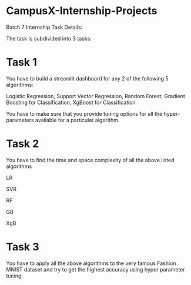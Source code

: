 # CampusX-Internship-Projects


Batch 7 Internship Task Details:

The task is subdivided into 3 tasks:

# Task 1


You have to build a streamlit dashboard for any 2 of the following 5 algorithms:

Logistic Regression,
Support Vector Regression,
Random Forest,
Gradient Boosting for Classification,
XgBoost for Classification

You have to make sure that you provide tuning options for all the hyper-parameters available for a particular algorithm. 

# Task 2


You have to find the time and space complexity of all the above listed algorithms

LR




SVR




RF




GB




XgB







# Task 3


You have to apply all the above algorithms to the very famous Fashion MNIST dataset and try to get the highest accuracy using hyper parameter tuning
